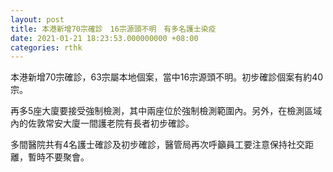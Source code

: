 ```yaml
---
layout: post
title: 本港新增70宗確診　16宗源頭不明　有多名護士染疫
date: 2021-01-21 18:23:53.000000000 +08:00
categories: rthk
---
```


本港新增70宗確診，63宗屬本地個案，當中16宗源頭不明。初步確診個案有約40宗。

再多5座大廈要接受強制檢測，其中兩座位於強制檢測範圍內。另外，在檢測區域內的佐敦常安大廈一間護老院有長者初步確診。

多間醫院共有4名護士確診及初步確診，醫管局再次呼籲員工要注意保持社交距離，暫時不要聚會。
